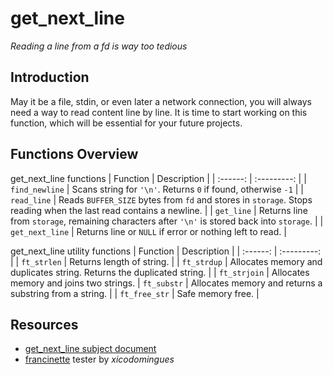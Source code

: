 # get_next_line
*Reading a line from a fd is way too tedious*

## Introduction
May it be a file, stdin, or even later a network connection, you will always need a way to read content line by line. It is time to start working on this function, which will be essential for your future projects.

## Functions Overview

get_next_line functions
| Function | Description |
| :------: | :---------: |
| `find_newline` | Scans string for `'\n'`. Returns `0` if found, otherwise `-1` |
| `read_line` | Reads `BUFFER_SIZE` bytes from `fd` and stores in `storage`. Stops reading when the last read contains a newline. |
| `get_line` | Returns line from `storage`, remaining characters after `'\n'` is stored back into `storage`. |
| `get_next_line` | Returns line or `NULL` if error or nothing left to read. |

get_next_line utility functions
| Function | Description |
| :------: | :---------: |
| `ft_strlen` | Returns length of string. |
| `ft_strdup` | Allocates memory and duplicates string. Returns the duplicated string. |
| `ft_strjoin` | Allocates memory and joins two strings. 
| `ft_substr` | Allocates memory and returns a substring from a string. |
| `ft_free_str` | Safe memory free. |

## Resources
* [get_next_line subject document](https://github.com/fractalfeeling/uploads/blob/master/docs/get_next_line.pdf)
* [francinette](https://github.com/xicodomingues/francinette) tester by *xicodomingues*
